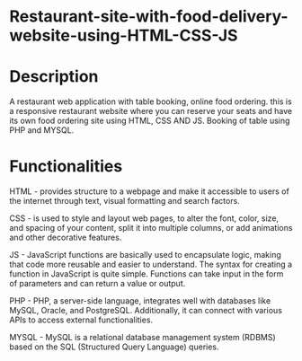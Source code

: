 # Restaurant-site-with-food-delivery-website-using-HTML-CSS-JS
# Description
A restaurant web application with table booking, online food ordering.
this is a responsive restaurant website where you can reserve your seats and have its own food ordering site using HTML, CSS AND JS. 
Booking of table using PHP and MYSQL. 
# Functionalities
HTML - provides structure to a webpage and make it accessible to users of the internet through text, visual formatting and search factors.


CSS - is used to style and layout web pages, to alter the font, color, size, and spacing of your content, split it into multiple columns, or add animations and other decorative features.


JS - JavaScript functions are basically used to encapsulate logic, making that code more reusable and easier to understand. The syntax for creating a function in JavaScript is quite simple. Functions can take input in the form of parameters and can return a value or output.


PHP - PHP, a server-side language, integrates well with databases like MySQL, Oracle, and PostgreSQL. Additionally, it can connect with various APIs to access external functionalities.


MYSQL - MySQL is a relational database management system (RDBMS) based on the SQL (Structured Query Language) queries.
